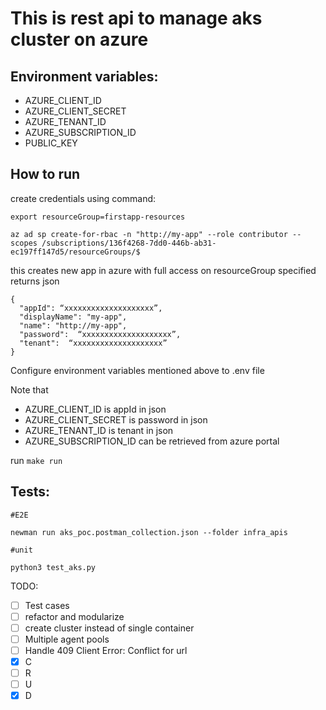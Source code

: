 # This is rest api to manage aks cluster on azure

## Environment variables:

- AZURE_CLIENT_ID
- AZURE_CLIENT_SECRET
- AZURE_TENANT_ID
- AZURE_SUBSCRIPTION_ID
- PUBLIC_KEY

## How to run

create credentials using command:

```
export resourceGroup=firstapp-resources

az ad sp create-for-rbac -n "http://my-app" --role contributor --scopes /subscriptions/136f4268-7dd0-446b-ab31-ec197ff147d5/resourceGroups/$
```
this creates new app in azure with full access on resourceGroup specified returns json
```
{
  "appId": “xxxxxxxxxxxxxxxxxxxx”,
  "displayName": "my-app",
  "name": "http://my-app",
  "password":  “xxxxxxxxxxxxxxxxxxxx”,
  "tenant":  “xxxxxxxxxxxxxxxxxxxx”
}
```
Configure environment variables mentioned above to .env file

Note that
- AZURE_CLIENT_ID is appId in json
- AZURE_CLIENT_SECRET is password in json
- AZURE_TENANT_ID is tenant in json
- AZURE_SUBSCRIPTION_ID can be retrieved from azure portal 

run 
`make run`


## Tests:
```
#E2E

newman run aks_poc.postman_collection.json --folder infra_apis

#unit

python3 test_aks.py
```

TODO:

- [ ] Test cases
- [ ] refactor and modularize
- [ ] create cluster instead of single container
- [ ] Multiple agent pools
- [ ] Handle  409 Client Error: Conflict for url
- [x] C
- [ ] R
- [ ] U
- [x] D
